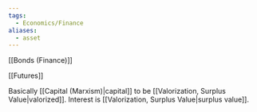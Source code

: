 ```yaml
---
tags:
  - Economics/Finance
aliases:
  - asset
---
```


[[Bonds (Finance)]]

[[Futures]]

Basically [[Capital (Marxism)|capital]] to be [[Valorization, Surplus Value|valorized]]. Interest is [[Valorization, Surplus Value|surplus value]].
